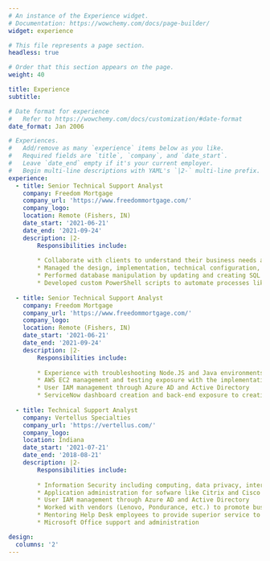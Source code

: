 ```yaml
---
# An instance of the Experience widget.
# Documentation: https://wowchemy.com/docs/page-builder/
widget: experience

# This file represents a page section.
headless: true

# Order that this section appears on the page.
weight: 40

title: Experience
subtitle:

# Date format for experience
#   Refer to https://wowchemy.com/docs/customization/#date-format
date_format: Jan 2006

# Experiences.
#   Add/remove as many `experience` items below as you like.
#   Required fields are `title`, `company`, and `date_start`.
#   Leave `date_end` empty if it's your current employer.
#   Begin multi-line descriptions with YAML's `|2-` multi-line prefix.
experience:
  - title: Senior Technical Support Analyst
    company: Freedom Mortgage
    company_url: 'https://www.freedommortgage.com/'
    company_logo:
    location: Remote (Fishers, IN)
    date_start: '2021-06-21'
    date_end: '2021-09-24'
    description: |2-
        Responsibilities include:
        
        * Collaborate with clients to understand their business needs and evaluate against solution goals, methodology adherence, and technical feasibility; educate and guide clients to appropriate alternatives
        * Managed the design, implementation, technical configuration, and long-term sustainability of Huron Healthcare’s proprietary software suite during client implementation projects
        * Performed database manipulation by updating and creating SQL functions, procedures, tables, views, and reporting objects during tool implementation projects to meet client needs
        * Developed custom PowerShell scripts to automate processes like validation and configuration
  
  - title: Senior Technical Support Analyst
    company: Freedom Mortgage
    company_url: 'https://www.freedommortgage.com/'
    company_logo:
    location: Remote (Fishers, IN)
    date_start: '2021-06-21'
    date_end: '2021-09-24'
    description: |2-
        Responsibilities include:
        
        * Experience with troubleshooting Node.JS and Java environments and cases to allow updated software through our security upon patches
        * AWS EC2 management and testing exposure with the implementation team at Freedom Mortgage by provisioning and troubleshooting new builds
        * User IAM management through Azure AD and Active Directory
        * ServiceNow dashboard creation and back-end exposure to creating custom builds and testing implementations of new systems
        
  - title: Technical Support Analyst
    company: Vertellus Specialties
    company_url: 'https://vertellus.com/'
    company_logo:
    location: Indiana
    date_start: '2021-07-21'
    date_end: '2018-08-21'
    description: |2-
        Responsibilities include:
        
        * Information Security including computing, data privacy, internet technologies, as well as threat detection and management
        * Application administration for sofware like Citrix and Cisco WebEx
        * User IAM management through Azure AD and Active Directory
        * Worked with vendors (Lenovo, Pondurance, etc.) to promote business efficiency issues such as printing, hardware repalacement, repair, and security
        * Mentoring Help Desk employees to provide superior service to clients and managed scheduling for the Help Desk
        * Microsoft Office support and administration

design:
  columns: '2'
---
```

